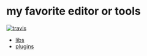 # my favorite editor or tools

[![travis](https://travis-ci.org/linychuo/my-assistant.svg?branch=master)](https://travis-ci.org/linychuo/my-assistant)

- [libs](https://github.com/linychuo/my-assistant/tree/libs) 
- [plugins](https://github.com/linychuo/my-assistant/tree/plugins) 
